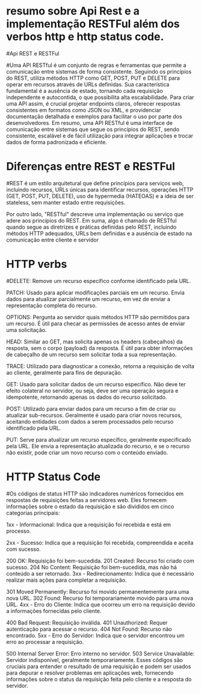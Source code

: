 # resumo sobre Api Rest e a implementação RESTFul além dos verbos http e http status code.

#Api REST e RESTFul

#Uma API RESTful é um conjunto de regras e ferramentas que permite a comunicação entre sistemas de forma consistente. Seguindo os princípios do REST, utiliza métodos HTTP como GET, POST, PUT e DELETE para operar em recursos através de URLs definidas. Sua característica fundamental é a ausência de estado, tornando cada requisição independente e autocontida, o que possibilita alta escalabilidade. Para criar uma API assim, é crucial projetar endpoints claros, oferecer respostas consistentes em formatos como JSON ou XML, e providenciar documentação detalhada e exemplos para facilitar o uso por parte dos desenvolvedores. Em resumo, uma API RESTful é uma interface de comunicação entre sistemas que segue os princípios do REST, sendo consistente, escalável e de fácil utilização para integrar aplicações e trocar dados de forma padronizada e eficiente.

# Diferenças entre REST e RESTFul

#REST é um estilo arquitetural que define princípios para serviços web, incluindo recursos, URLs únicas para identificar recursos, operações HTTP (GET, POST, PUT, DELETE), uso de hypermedia (HATEOAS) e a ideia de ser stateless, sem manter estado entre requisições.

Por outro lado, "RESTful" descreve uma implementação ou serviço que adere aos princípios do REST. Em suma, algo é chamado de RESTful quando segue as diretrizes e práticas definidas pelo REST, incluindo métodos HTTP adequados, URLs bem definidas e a ausência de estado na comunicação entre cliente e servidor

# HTTP verbs

#DELETE: Remove um recurso específico conforme identificado pela URL.

PATCH: Usado para aplicar modificações parciais em um recurso. Envia dados para atualizar parcialmente um recurso, em vez de enviar a representação completa do recurso.

OPTIONS: Pergunta ao servidor quais métodos HTTP são permitidos para um recurso. É útil para checar as permissões de acesso antes de enviar uma solicitação.

HEAD: Similar ao GET, mas solicita apenas os headers (cabeçalhos) da resposta, sem o corpo (payload) da resposta. É útil para obter informações de cabeçalho de um recurso sem solicitar toda a sua representação.

TRACE: Utilizado para diagnosticar a conexão, retorna a requisição de volta ao cliente, geralmente para fins de depuração.

GET: Usado para solicitar dados de um recurso específico. Não deve ter efeito colateral no servidor, ou seja, deve ser uma operação segura e idempotente, retornando apenas os dados do recurso solicitado.

POST: Utilizado para enviar dados para um recurso a fim de criar ou atualizar sub-recursos. Geralmente é usado para criar novos recursos, aceitando entidades com dados a serem processados pelo recurso identificado pela URL.

PUT: Serve para atualizar um recurso específico, geralmente especificado pela URL. Ele envia a representação atualizada do recurso, e se o recurso não existir, pode criar um novo recurso com o conteúdo enviado.

# HTTP Status Code

#Os códigos de status HTTP são indicadores numéricos fornecidos em respostas de requisições feitas a servidores web. Eles fornecem informações sobre o estado da requisição e são divididos em cinco categorias principais:

1xx - Informacional: Indica que a requisição foi recebida e está em processo.

2xx - Sucesso: Indica que a requisição foi recebida, compreendida e aceita com sucesso.

200 OK: Requisição foi bem-sucedida. 201 Created: Recurso foi criado com sucesso. 204 No Content: Requisição foi bem-sucedida, mas não há conteúdo a ser retornado. 3xx - Redirecionamento: Indica que é necessário realizar mais ações para completar a requisição.

301 Moved Permanently: Recurso foi movido permanentemente para uma nova URL. 302 Found: Recurso foi temporariamente movido para uma nova URL. 4xx - Erro do Cliente: Indica que ocorreu um erro na requisição devido a informações fornecidas pelo cliente.

400 Bad Request: Requisição inválida. 401 Unauthorized: Requer autenticação para acessar o recurso. 404 Not Found: Recurso não encontrado. 5xx - Erro do Servidor: Indica que o servidor encontrou um erro ao processar a requisição.

500 Internal Server Error: Erro interno no servidor. 503 Service Unavailable: Servidor indisponível, geralmente temporariamente. Esses códigos são cruciais para entender o resultado de uma requisição e podem ser usados para depurar e resolver problemas em aplicações web, fornecendo informações sobre o status da requisição feita pelo cliente e a resposta do servidor.
